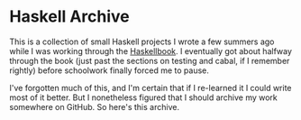 # Haskell Archive

This is a collection of small Haskell projects I wrote a few summers ago while I was working through the [Haskellbook](https://haskellbook.com/). I eventually got about halfway through the book (just past the sections on testing and cabal, if I remember rightly) before schoolwork finally forced me to pause.

I've forgotten much of this, and I'm certain that if I re-learned it I could write most of it better. But I nonetheless figured that I should archive my work somewhere on GitHub. So here's this archive.